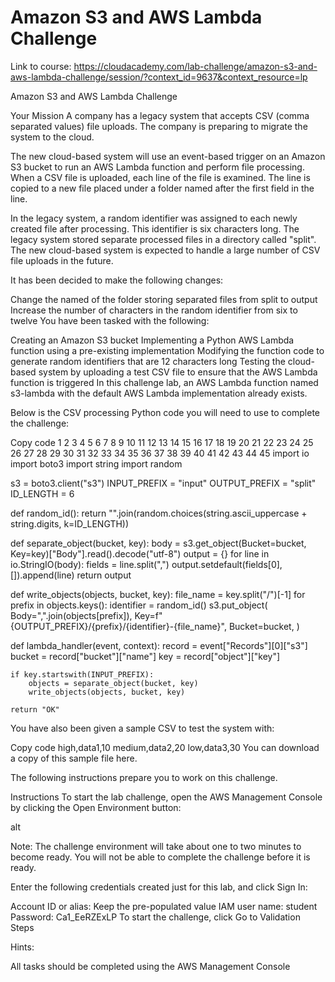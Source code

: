 # Amazon S3 and AWS Lambda Challenge

Link to course: https://cloudacademy.com/lab-challenge/amazon-s3-and-aws-lambda-challenge/session/?context_id=9637&context_resource=lp

Amazon S3 and AWS Lambda Challenge
 
Your Mission
A company has a legacy system that accepts CSV (comma separated values) file uploads. The company is preparing to migrate the system to the cloud.

The new cloud-based system will use an event-based trigger on an Amazon S3 bucket to run an AWS Lambda function and perform file processing. When a CSV file is uploaded, each line of the file is examined. The line is copied to a new file placed under a folder named after the first field in the line.

In the legacy system, a random identifier was assigned to each newly created file after processing. This identifier is six characters long. The legacy system stored separate processed files in a directory called "split". The new cloud-based system is expected to handle a large number of CSV file uploads in the future.

It has been decided to make the following changes:

Change the named of the folder storing separated files from split to output
Increase the number of characters in the random identifier from six to twelve
You have been tasked with the following:

Creating an Amazon S3 bucket
Implementing a Python AWS Lambda function using a pre-existing implementation
Modifying the function code to generate random identifiers that are 12 characters long
Testing the cloud-based system by uploading a test CSV file to ensure that the AWS Lambda function is triggered
In this challenge lab, an AWS Lambda function named s3-lambda with the default AWS Lambda implementation already exists.

Below is the CSV processing Python code you will need to use to complete the challenge:

Copy code
1
2
3
4
5
6
7
8
9
10
11
12
13
14
15
16
17
18
19
20
21
22
23
24
25
26
27
28
29
30
31
32
33
34
35
36
37
38
39
40
41
42
43
44
45
import io
import boto3
import string
import random

s3 = boto3.client("s3")
INPUT_PREFIX = "input"
OUTPUT_PREFIX = "split"
ID_LENGTH = 6


def random_id():
    return "".join(random.choices(string.ascii_uppercase + string.digits, k=ID_LENGTH))


def separate_object(bucket, key):
    body = s3.get_object(Bucket=bucket, Key=key)["Body"].read().decode("utf-8")
    output = {}
    for line in io.StringIO(body):
        fields = line.split(",")
        output.setdefault(fields[0], []).append(line)
    return output


def write_objects(objects, bucket, key):
    file_name = key.split("/")[-1]
    for prefix in objects.keys():
        identifier = random_id()
        s3.put_object(
            Body=",".join(objects[prefix]),
            Key=f"{OUTPUT_PREFIX}/{prefix}/{identifier}-{file_name}",
            Bucket=bucket,
        )


def lambda_handler(event, context):
    record = event["Records"][0]["s3"]
    bucket = record["bucket"]["name"]
    key = record["object"]["key"]

    if key.startswith(INPUT_PREFIX):
        objects = separate_object(bucket, key)
        write_objects(objects, bucket, key)

    return "OK"
You have also been given a sample CSV to test the system with:

Copy code
high,data1,10
medium,data2,20
low,data3,30
You can download a copy of this sample file here.

The following instructions prepare you to work on this challenge.

Instructions
To start the lab challenge, open the AWS Management Console by clicking the Open Environment button:

alt

Note: The challenge environment will take about one to two minutes to become ready. You will not be able to complete the challenge before it is ready.

Enter the following credentials created just for this lab, and click Sign In:

Account ID or alias: Keep the pre-populated value
IAM user name: student
Password: Ca1_EeRZExLP
To start the challenge, click Go to Validation Steps

Hints:

All tasks should be completed using the AWS Management Console
